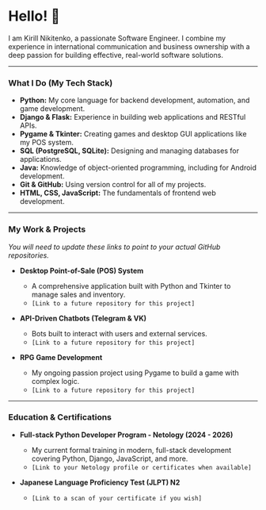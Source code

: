 # Hello! 👋

I am Kirill Nikitenko, a passionate Software Engineer. I combine my experience in international communication and business ownership with a deep passion for building effective, real-world software solutions.

---

### What I Do (My Tech Stack)

* **Python:** My core language for backend development, automation, and game development.
* **Django & Flask:** Experience in building web applications and RESTful APIs.
* **Pygame & Tkinter:** Creating games and desktop GUI applications like my POS system.
* **SQL (PostgreSQL, SQLite):** Designing and managing databases for applications.
* **Java:** Knowledge of object-oriented programming, including for Android development.
* **Git & GitHub:** Using version control for all of my projects.
* **HTML, CSS, JavaScript:** The fundamentals of frontend web development.

---

### My Work & Projects

*You will need to update these links to point to your actual GitHub repositories.*

* **Desktop Point-of-Sale (POS) System**
  * A comprehensive application built with Python and Tkinter to manage sales and inventory.
  * `[Link to a future repository for this project]`

* **API-Driven Chatbots (Telegram & VK)**
  * Bots built to interact with users and external services.
  * `[Link to a future repository for this project]`

* **RPG Game Development**
  * My ongoing passion project using Pygame to build a game with complex logic.
  * `[Link to a future repository for this project]`

---

### Education & Certifications

* **Full-stack Python Developer Program - Netology (2024 - 2026)**
  * My current formal training in modern, full-stack development covering Python, Django, JavaScript, and more.
  * `[Link to your Netology profile or certificates when available]`

* **Japanese Language Proficiency Test (JLPT) N2**
  * `[Link to a scan of your certificate if you wish]`

